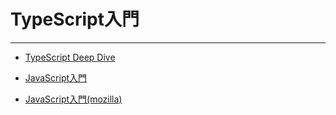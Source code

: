 # TypeScript入門

---

- [TypeScript Deep Dive](https://typescript-jp.gitbook.io/deep-dive/)

- [JavaScript入門](https://www.javadrive.jp/javascript/#section_ini)

- [JavaScript入門(mozilla)](https://developer.mozilla.org/ja/docs/Web/JavaScript/Guide/Introduction)
